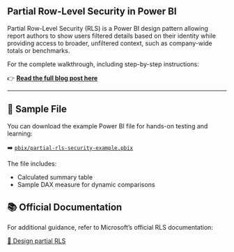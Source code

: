 ## Partial Row-Level Security in Power BI

Partial Row-Level Security (RLS) is a Power BI design pattern allowing report authors to show users filtered details based on their identity while providing access to broader, unfiltered context, such as company-wide totals or benchmarks.

For the complete walkthrough, including step-by-step instructions:

👉 **[Read the full blog post here](https://ethanguyant.com/2025/04/28/power-bi-partial-rls-explained-let-users-see-the-bigger-picture/)**

---

## 📁 Sample File

You can download the example Power BI file for hands-on testing and learning:

➡️ [`pbix/partial-rls-security-example.pbix`](../pbix/partial-sample-report.pbix)

The file includes:
- Calculated summary table
- Sample DAX measure for dynamic comparisons

## 📚 Official Documentation

For additional guidance, refer to Microsoft’s official RLS documentation:  

[🔗 Design partial RLS](https://learn.microsoft.com/en-us/power-bi/guidance/rls-guidance#design-partial-rls)
